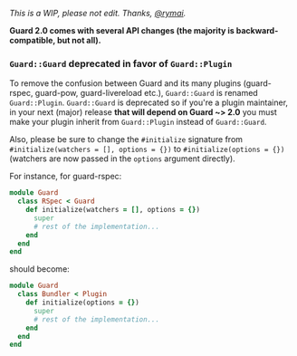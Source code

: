 _This is a WIP, please not edit. Thanks, [@rymai](https://github.com/rymai)._

**Guard 2.0 comes with several API changes (the majority is backward-compatible, but not all).**

### `Guard::Guard` deprecated in favor of `Guard::Plugin`

To remove the confusion between Guard and its many plugins (guard-rspec, guard-pow, guard-livereload etc.), `Guard::Guard` is renamed `Guard::Plugin`. `Guard::Guard` is deprecated so if you're a plugin maintainer, in your next (major) release **that will depend on Guard ~> 2.0** you must make your plugin inherit from `Guard::Plugin` instead of `Guard::Guard`.

Also, please be sure to change the `#initialize` signature from `#initialize(watchers = [], options = {})` to `#initialize(options = {})` (watchers are now passed in the `options` argument directly).

For instance, for guard-rspec:
```ruby
module Guard
  class RSpec < Guard
    def initialize(watchers = [], options = {})
      super
      # rest of the implementation...
    end
  end
end
```

should become:

```ruby
module Guard
  class Bundler < Plugin
    def initialize(options = {})
      super
      # rest of the implementation...
    end
  end
end
```